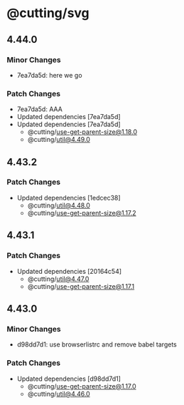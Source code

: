 # @cutting/svg

## 4.44.0

### Minor Changes

- 7ea7da5d: here we go

### Patch Changes

- 7ea7da5d: AAA
- Updated dependencies [7ea7da5d]
- Updated dependencies [7ea7da5d]
  - @cutting/use-get-parent-size@1.18.0
  - @cutting/util@4.49.0

## 4.43.2

### Patch Changes

- Updated dependencies [1edcec38]
  - @cutting/util@4.48.0
  - @cutting/use-get-parent-size@1.17.2

## 4.43.1

### Patch Changes

- Updated dependencies [20164c54]
  - @cutting/util@4.47.0
  - @cutting/use-get-parent-size@1.17.1

## 4.43.0

### Minor Changes

- d98dd7d1: use browserlistrc and remove babel targets

### Patch Changes

- Updated dependencies [d98dd7d1]
  - @cutting/use-get-parent-size@1.17.0
  - @cutting/util@4.46.0
